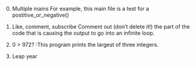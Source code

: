 
0. Multiple mains  For example, this main file is a test for a postitive_or_negative()

1. Like, comment, subscribe Comment out (don’t delete it!) the part of the code that is causing the output to go into an infinite loop.

2. 0 > 972? :This program prints the largest of three integers.

3. Leap year

